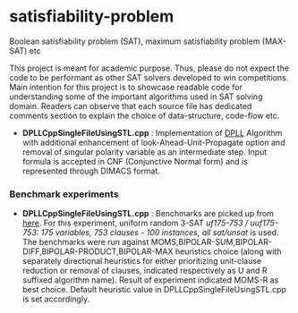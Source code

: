 # satisfiability-problem
Boolean satisfiability problem (SAT), maximum satisfiability problem (MAX-SAT) etc

This project is meant for academic purpose. Thus, please do not expect the code to be performant as other SAT solvers developed to win competitions. Main intention for this project is to showcase readable code for understanding some of the important algorithms used in SAT solving domain. Readers can observe that each source file has dedicated comments section to explain the choice of data-structure, code-flow etc.

- **DPLLCppSingleFileUsingSTL.cpp** : Implementation of [DPLL](https://en.wikipedia.org/wiki/DPLL_algorithm) Algorithm with additional enhancement of look-Ahead-Unit-Propagate option and removal of singular polarity variable as an intermediate step. Input formula is accepted in CNF (Conjunctive Normal form) and is represented through DIMACS format.

### Benchmark experiments

- **DPLLCppSingleFileUsingSTL.cpp** : Benchmarks are picked up from [here](https://www.cs.ubc.ca/~hoos/SATLIB/benchm.html). For this experiment, uniform random 3-SAT *uf175-753 / uuf175-753: 175 variables, 753 clauses - 100 instances, all sat/unsat* is used. The benchmarks were run against MOMS,BIPOLAR-SUM,BIPOLAR-DIFF,BIPOLAR-PRODUCT,BIPOLAR-MAX heuristics choice (along with separately directional heuristics for either prioritizing unit-clause reduction or removal of clauses, indicated respectively as U and R suffixed algorithm name). Result of experiment indicated MOMS-R as best choice. Default heuristic value in DPLLCppSingleFileUsingSTL.cpp is set accordingly. 
